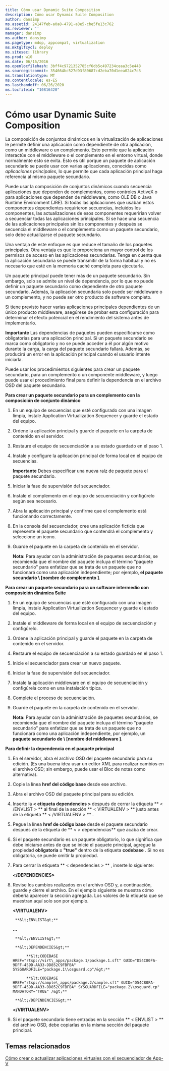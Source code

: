 ```yaml
---
title: Cómo usar Dynamic Suite Composition
description: Cómo usar Dynamic Suite Composition
author: dansimp
ms.assetid: 24147feb-a0a8-4791-a8e5-cbe5fe13c762
ms.reviewer: ''
manager: dansimp
ms.author: dansimp
ms.pagetype: mdop, appcompat, virtualization
ms.mktglfcycl: deploy
ms.sitesec: library
ms.prod: w10
ms.date: 06/16/2016
ms.openlocfilehash: 3bff4c9721352785cf6db5c497234ceaa3c5e448
ms.sourcegitcommit: 354664bc527d93f80687cd2eba70d1eea024c7c3
ms.translationtype: MT
ms.contentlocale: es-ES
ms.lasthandoff: 06/26/2020
ms.locfileid: "10816420"
---
```

# Cómo usar Dynamic Suite Composition


La composición de conjuntos dinámicos en la virtualización de aplicaciones le permite definir una aplicación como dependiente de otra aplicación, como un middleware o un complemento. Esto permite que la aplicación interactúe con el middleware o el complemento en el entorno virtual, donde normalmente esto se evita. Esto es útil porque un paquete de aplicación secundario se puede usar con varias aplicaciones, conocidas como *aplicaciones principales*, lo que permite que cada aplicación principal haga referencia al mismo paquete secundario.

Puede usar la composición de conjuntos dinámicos cuando secuencia aplicaciones que dependen de complementos, como controles ActiveX o para aplicaciones que dependen de middleware, como OLE DB o Java Runtime Environment (JRE). Si todas las aplicaciones que usaban estos componentes dependientes requirieron secuencias, incluidos los componentes, las actualizaciones de esos componentes requerirían volver a secuenciar todas las aplicaciones principales. Si se hace una secuencia de las aplicaciones principales sin los componentes y después se secuencia el middleware o el complemento como un paquete secundario, solo debe actualizarse el paquete secundario.

Una ventaja de este enfoque es que reduce el tamaño de los paquetes principales. Otra ventaja es que le proporciona un mayor control de los permisos de acceso en las aplicaciones secundarias. Tenga en cuenta que la aplicación secundaria se puede transmitir de la forma habitual y no es necesario que esté en la memoria caché completa para ejecutarla.

Un paquete principal puede tener más de un paquete secundario. Sin embargo, solo se admite un nivel de dependencia, por lo que no puede definir un paquete secundario como dependiente de otro paquete secundario. Además, la aplicación secundaria solo puede ser middleware o un complemento, y no puede ser otro producto de software completo.

Si tiene previsto hacer varias aplicaciones principales dependientes de un único producto middleware, asegúrese de probar esta configuración para determinar el efecto potencial en el rendimiento del sistema antes de implementarlo.

**Importante**  Las dependencias de paquetes pueden especificarse como obligatorias para una aplicación principal. Si un paquete secundario se marca como obligatorio y no se puede acceder a él por algún motivo durante la carga, la carga del paquete secundario fallará. Además, se producirá un error en la aplicación principal cuando el usuario intente iniciarla.

 

Puede usar los procedimientos siguientes para crear un paquete secundario, para un complemento o un componente middleware, y luego puede usar el procedimiento final para definir la dependencia en el archivo OSD del paquete secundario.

**Para crear un paquete secundario para un complemento con la composición de conjunto dinámico**

1.  En un equipo de secuencias que esté configurado con una imagen limpia, instale Application Virtualization Sequencer y guarde el estado del equipo.

2.  Ordene la aplicación principal y guarde el paquete en la carpeta de contenido en el servidor.

3.  Restaure el equipo de secuenciación a su estado guardado en el paso 1.

4.  Instale y configure la aplicación principal de forma local en el equipo de secuencias.

    **Importante**  Debes especificar una nueva raíz de paquete para el paquete secundario.

     

5.  Iniciar la fase de supervisión del secuenciador.

6.  Instale el complemento en el equipo de secuenciación y configúrelo según sea necesario.

7.  Abra la aplicación principal y confirme que el complemento está funcionando correctamente.

8.  En la consola del secuenciador, cree una aplicación ficticia que represente el paquete secundario que contendrá el complemento y seleccione un icono.

9.  Guarde el paquete en la carpeta de contenido en el servidor.

    **Nota:**  Para ayudar con la administración de paquetes secundarios, se recomienda que el nombre del paquete incluya el término "paquete secundario" para enfatizar que se trata de un paquete que no funcionará como una aplicación independiente; por ejemplo, **el paquete secundario \ [nombre de complemento \]**.

     

**Para crear un paquete secundario para un software intermedio con composición dinámica Suite**

1.  En un equipo de secuencias que esté configurado con una imagen limpia, instale Application Virtualization Sequencer y guarde el estado del equipo.

2.  Instale el middleware de forma local en el equipo de secuenciación y configúrelo.

3.  Ordene la aplicación principal y guarde el paquete en la carpeta de contenido en el servidor.

4.  Restaure el equipo de secuenciación a su estado guardado en el paso 1.

5.  Inicie el secuenciador para crear un nuevo paquete.

6.  Iniciar la fase de supervisión del secuenciador.

7.  Instale la aplicación middleware en el equipo de secuenciación y configúrela como en una instalación típica.

8.  Complete el proceso de secuenciación.

9.  Guarde el paquete en la carpeta de contenido en el servidor.

    **Nota:**  Para ayudar con la administración de paquetes secundarios, se recomienda que el nombre del paquete incluya el término "paquete secundario" para enfatizar que se trata de un paquete que no funcionará como una aplicación independiente, por ejemplo, un **paquete secundario de \ [nombre del middleware \]**.

     

**Para definir la dependencia en el paquete principal**

1. En el servidor, abra el archivo OSD del paquete secundario para su edición. (Es una buena idea usar un editor XML para realizar cambios en el archivo OSD; sin embargo, puede usar el Bloc de notas como alternativa).

2. Copie la línea **href del código base** desde ese archivo.

3. Abra el archivo OSD del paquete principal para su edición.

4. Inserte la <strong> &lt; etiqueta dependencies &gt; </strong> después de cerrar la etiqueta ** &lt; /ENVLIST &gt; ** al final de la sección ** &lt; VIRTUALENV &gt; ** justo antes de la etiqueta ** &lt; /VIRTUALENV &gt; ** .

5. Pegue la línea **href de código base** desde el paquete secundario después de la etiqueta de ** &lt; &gt; dependencias** que acaba de crear.

6. Si el paquete secundario es un paquete obligatorio, lo que significa que debe iniciarse antes de que se inicie el paquete principal, agregue la propiedad **obligatoria = "true"** dentro de la etiqueta **codebase** . Si no es obligatoria, se puede omitir la propiedad.

7. Para cerrar la etiqueta ** &lt; dependencies &gt; ** , inserte lo siguiente:

   **&lt;/DEPENDENCIES&gt;**

8. Revise los cambios realizados en el archivo OSD y, a continuación, guarde y cierre el archivo. En el ejemplo siguiente se muestra cómo debería aparecer la sección agregada. Los valores de la etiqueta que se muestran aquí solo son por ejemplo.

   **&lt;VIRTUALENV&gt;**

        **&lt;ENVLIST&gt;**

   **…**

        **&lt;/ENVLIST&gt;**

        **&lt;DEPENDENCIES&gt;**

             **&lt;CODEBASE HREF="rtsp://virt\_apps/package.1/package.1.sft" GUID="D54C80FA-9DFF-459D-AA33-DD852C9FBFBA" SYSGUARDFILE="package.1\\osguard.cp"/&gt;**

             **&lt;CODEBASE HREF="rtsp://sample\_apps/package.2/sample.sft" GUID="D54C80FA-9DFF-459D-AA33-DD852C9FBFBA" SYSGUARDFILE="package.2\\osguard.cp" MANDATORY="TRUE" /&gt;**

        **&lt;/DEPENDENCIES&gt;**

   **&lt;/VIRTUALENV&gt;**

9. Si el paquete secundario tiene entradas en la sección ** &lt; ENVLIST &gt; ** del archivo OSD, debe copiarlas en la misma sección del paquete principal.

## Temas relacionados


[Cómo crear o actualizar aplicaciones virtuales con el secuenciador de App-V](how-to-create-or-upgrade-virtual-applications-using--the-app-v-sequencer.md)

 

 





